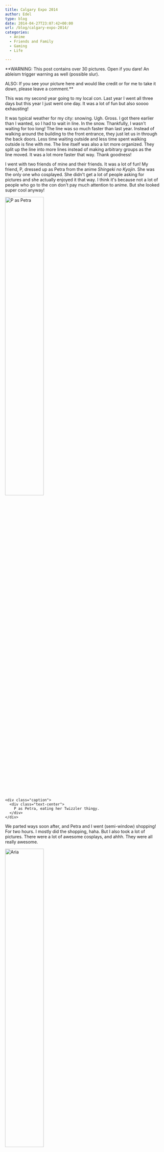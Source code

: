 ```yaml
---
title: Calgary Expo 2014
author: Edel
type: blog
date: 2014-04-27T23:07:42+00:00
url: /blog/calgary-expo-2014/
categories:
  - Anime
  - Friends and Family
  - Gaming
  - Life

---
```

**WARNING: This post contains over 30 pictures. Open if you dare! An ableism trigger warning as well (possible slur).
  
ALSO: If you see your picture here and would like credit or for me to take it down, please leave a comment.**

This was my second year going to my local con. Last year I went all three days but this year I just went one day. It was a lot of fun but also soooo exhausting!

It was typical weather for my city: snowing. Ugh. Gross. I got there earlier than I wanted, so I had to wait in line. In the snow. Thankfully, I wasn't waiting for too long! The line was so much faster than last year. Instead of walking around the building to the front entrance, they just let us in through the back doors. Less time waiting outside and less time spent walking outside is fine with me. The line itself was also a lot more organized. They split up the line into more lines instead of making arbitrary groups as the line moved. It was a lot more faster that way. Thank goodness!

<!--more Read the rest of my con shenanigans!-->

I went with two friends of mine and their friends. It was a lot of fun! My friend, P, dressed up as Petra from the anime _Shingeki no Kyojin_. She was the only one who cosplayed. She didn't get a lot of people asking for pictures and she actually enjoyed it that way. I think it's because not a lot of people who go to the con don't pay much attention to anime. But she looked super cool anyway!

<div class="center-block">
  <div class="media">
    <img class="img-responsive" width="50%" height="50%" alt="P as Petra" src="http://37.media.tumblr.com/80b38968fd0d7825048f960c4a26932d/tumblr_n4o5s4Xgdo1qdz5ypo9_1280.jpg" /></p> 
    
    <div class="caption">
      <div class="text-center">
        P as Petra, eating her Twizzler thingy.
      </div>
    </div>
  </div>
</div>

We parted ways soon after, and Petra and I went (semi-window) shopping! For two hours. I mostly did the shopping, haha. But I also took a lot of pictures. There were a lot of awesome cosplays, and ahhh. They were all really awesome.

<div class="center-block">
  <div class="media">
    <img class="img-responsive" width="50%" height="50%" alt="Aria" src="http://24.media.tumblr.com/6bbba3793f2f509b0b9a06d4e0a47ec1/tumblr_n4o5s4Xgdo1qdz5ypo3_1280.jpg" /></p> 
    
    <div class="caption">
      <div class="text-center">
        Aria from the video game series Mass Effect. Her cosplay was so badass. I loved it. Her pose was just perfect.
      </div>
    </div>
  </div>
</div>

<div class="center-block">
  <div class="media">
    <img class="img-responsive" width="50%" height="50%" alt="Commander Shepard(s)" src="http://24.media.tumblr.com/f40baf65407e744e0895ee429021c460/tumblr_n4o5s4Xgdo1qdz5ypo2_1280.jpg" /></p> 
    
    <div class="caption">
      <div class="text-center">
        A male paragon and female renegade Commander Shepard cosplay from Mass Effect. I absolutely love this! Although, I have to say that the Shep close to my heart is female paragon Shep.
      </div>
    </div>
  </div>
</div>

<div class="center-block">
  <div class="media">
    <img class="img-responsive" width="50%" height="50%" alt="Commander Shepard (again)" src="https://31.media.tumblr.com/7097fa710e18f6e6dbb78070d61e867c/tumblr_n4plvdvwnf1qdz5ypo9_1280.jpg" /></p> 
    
    <div class="caption">
      <div class="text-center">
        Another Commander Shepard cosplayer. I had to chase down this guy and I called after him saying, "Exuse me, Commander Shepard!" and I felt a little bit like Emily Wong (a journalist in the game). It was surreal. Also it took forever for me to focus the camera and I giggled out of awkwardness (I should have explained myself, I hope he didn't think I was laughing at him...). That poor guy had to stand there for like a minute. Whoops.
      </div>
    </div>
  </div>
</div>

<div class="center-block">
  <div class="media">
    <img class="img-responsive" width="50%" height="50%" alt="Levi" src="http://37.media.tumblr.com/39e5c3a46b372d14a7dfabd2e22a456b/tumblr_n4o5s4Xgdo1qdz5ypo6_1280.jpg" /></p> 
    
    <div class="caption">
      <div class="text-center">
        Levi from Shingeki no Kyojin. This is <a href="http://mindxcrash.tumblr.com">Ven</a>, a popular cosplayer and artist, especially on Tumblr. P told me a lot about him before but she totally did not want to say anything to him at all, and she actually knows about him. He was totally cool and all my pictures of him turned out blurry. It looked in focus to me in the window thingy, I'm sorry.
      </div>
    </div>
  </div>
</div>

<div class="center-block">
  <div class="media">
    <img class="img-responsive" width="50%" height="50%" alt="Levi" src="http://31.media.tumblr.com/9fa04ecca8b93e7988819b7261a5fcaa/tumblr_n4plvdvwnf1qdz5ypo10_1280.jpg" /></p> 
    
    <div class="caption">
      <div class="text-center">
        Another Levi. This time, cleaning Levi! Man, the makeup was SPOT ON. Absolutely loved it!
      </div>
    </div>
  </div>
</div>

<div class="center-block">
  <div class="media">
    <img class="img-responsive" width="50%" height="50%" alt="MCR" src="http://24.media.tumblr.com/486a9ce42ef49555183f309d5a9d5544/tumblr_n4o5s4Xgdo1qdz5ypo1_1280.jpg" /></p> 
    
    <div class="caption">
      <div class="text-center">
        Gerard and Mikey Way from My Chemical Romance. Omg. I saw the Gerard cosplayer while at the food trucks but he had food in his hands and I didn't want to bother asking him for a picture. But then I found him and he was with a Mikey. Oh. My. Goodness. My junior high self is so happy. I love how they cosplayed MCR!
      </div>
    </div>
  </div>
</div>

<div class="center-block">
  <div class="media">
    <img class="img-responsive" width="50%" height="50%" alt="Mako" src="http://37.media.tumblr.com/386dbae11355d28528e316b72b9a0002/tumblr_n4o5s4Xgdo1qdz5ypo7_1280.jpg" /></p> 
    
    <div class="caption">
      <div class="text-center">
        Mako from the anime Kill La Kill. The cosplayer was <a href="http://disneykin.tumblr.com">Alexa</a>. My friend, M, was doing a wacky pose with them. I absolutely loved their cosplay. Fight club president!
      </div>
    </div>
  </div>
</div>

<div class="center-block">
  <div class="media">
    <img class="img-responsive" width="50%" height="50%" alt="Mako (again)" src="https://24.media.tumblr.com/4b520d6403416ec29888971f8685d5d1/tumblr_n4plvdvwnf1qdz5ypo6_1280.jpg" /></p> 
    
    <div class="caption">
      <div class="text-center">
        A solo picture with Mako. They are SOOOO cute.
      </div>
    </div>
  </div>
</div>

<div class="center-block">
  <div class="media">
    <img class="img-responsive" width="50%" height="50%" alt="Kanaya" src="http://37.media.tumblr.com/0ee687695bb7faf1c64ae51614e3f4ca/tumblr_n4o5s4Xgdo1qdz5ypo4_1280.jpg" /></p> 
    
    <div class="caption">
      <div class="text-center">
        Kanaya from the webcomic series Homestuck. She was so cute!
      </div>
    </div>
  </div>
</div>

<div class="center-block">
  <div class="media">
    <img class="img-responsive" width="50%" height="50%" alt="Homestucks" src="http://37.media.tumblr.com/ca27c56ed81203b56899fdf58cc9d594/tumblr_n4o5s4Xgdo1qdz5ypo10_1280.jpg" /></p> 
    
    <div class="caption">
      <div class="text-center">
        A very large group of Homestucks that I found. They were all really cute. I didn't bother getting a 100% proper picture because there were just so many of them!
      </div>
    </div>
  </div>
</div>

<div class="center-block">
  <div class="media">
    <img class="img-responsive" width="50%" height="50%" alt="Sailor Neptune, Yoruichi, and Sailor Uranus" src="http://24.media.tumblr.com/436b196daa2b17f4a06775745f21ed27/tumblr_n4plvdvwnf1qdz5ypo7_1280.jpg" /></p> 
    
    <div class="caption">
      <div class="text-center">
        Sailor Neptune, Yoruichi (from Bleach), and Sailor Uranus. I definitely sneaked this photo in. Sailor Neptune and Sailor Uranus are definitely in my top three for favourite ships, EVER. And Yoruichi is like my favourite character in Bleach (no, it's not because her outfit is orange and because she's a cat... Or is it?).
      </div>
    </div>
  </div>
</div>

<div class="center-block">
  <div class="media">
    <img class="img-responsive" width="50%" height="50%" alt="Yang from RWBY" src="http://37.media.tumblr.com/571d007861405c14e4fb2da0408421f2/tumblr_n4plvdvwnf1qdz5ypo5_1280.jpg" /></p> 
    
    <div class="caption">
      <div class="text-center">
        A really cute Yang cosplayer from the web animated series RWBY. She was really sweet and I felt really bad because she was alone and carrying a lot of stuff.
      </div>
    </div>
  </div>
</div>

<div class="center-block">
  <div class="media">
    <img class="img-responsive" width="50%" height="50%" alt="Blake" src="http://37.media.tumblr.com/c681c19109effc4fe16d5c85a4be4e92/tumblr_n4pngfd95I1qdz5ypo6_r1_1280.jpg" /></p> 
    
    <div class="caption">
      <div class="text-center">
        Blake from RWBY. This girl is so tall! I approached her and she didn't notice me at first, when I said "Excuse me." And when she heard me the second time she was a bit startled and was like "Oh!" She was sooo cute.
      </div>
    </div>
  </div>
</div>

<div class="center-block">
  <div class="media">
    <img class="img-responsive" width="50%" height="50%" alt="Matt" src="http://37.media.tumblr.com/e1b4f3e99f27455335f8cab7cdacf633/tumblr_n4pngfd95I1qdz5ypo5_1280.jpg" /></p> 
    
    <div class="caption">
      <div class="text-center">
        Matt from the anime Digimon. Matt was like my #1 childhood crush when I was a little girl. This guy did it pretty well. He has the digivice and everything! The wig was a bit off but dude, no one can do Matt's hair like Matt.
      </div>
    </div>
  </div>
</div>

<div class="center-block">
  <div class="media">
    <img class="img-responsive" width="50%" height="50%" alt="Jessica Rabbit" src="http://31.media.tumblr.com/951bb202473dc97b5e7b7a61ef572f6b/tumblr_n4pngfd95I1qdz5ypo3_1280.jpg" /></p> 
    
    <div class="caption">
      <div class="text-center">
        Jessica Rabbit. What a classic. This girl was so sweet and so gorgeous. Aweh, I get all mushy inside just thinking about her reaction to me calling her gorgeous.
      </div>
    </div>
  </div>
</div>

<div class="center-block">
  <div class="media">
    <img class="img-responsive" width="50%" height="50%" alt="Halo" src="http://31.media.tumblr.com/2ca309991a2683852a956ebc470dc176/tumblr_n4pngfd95I1qdz5ypo4_1280.jpg" /></p> 
    
    <div class="caption">
      <div class="text-center">
        Halo dudes from Halo. I don't play this game (PlayStation all the way), but I love any cosplay with armor. I also love this picture because the dude on the left is looking forward and it's like the dude on the right is just like "Bro, what are you looking at?"
      </div>
    </div>
  </div>
</div>

<div class="center-block">
  <div class="media">
    <img class="img-responsive" width="50%" height="50%" alt="Borderlands" src="http://24.media.tumblr.com/3d559b1fd2a882d11a648363df7c3eee/tumblr_n4plvdvwnf1qdz5ypo4_1280.jpg" /></p> 
    
    <div class="caption">
      <div class="text-center">
        A Pyscho enemy character from Borderlands. This guy was cool. His eyes were glowing and everything. I think I saw him last year too, and maybe at Otafest at well. But dang, that detail. He looks like he basically stepped out of the game!
      </div>
    </div>
  </div>
</div>

In the middle of the day, a friend and I went to get a photo op with the lovely Jessica Nigri, a cosplayer and Internet celebrity. She also does a voice in the RWBY animated series. She was super cute and super pretty! We got to get her to sign our photo with her, and her agent didn't let us pay for it. What an awesome dude. He was as upbeat and cool as she was! Probably one of the highlights of my day.

Also, in the picture, you can see that I'm all buddy buddy with Nigri but my friend is really far away from her. It's now a running joke that he and her are... Close. Haha.

After that, we wandered and shopped a little bit more. We ended the day with attempting to get into a panel but it was really packed so we didn't get in. Which was okay with me because I was about ready to pass out! And so we parted ways and went home.

Onto the merchandise... I spent exactly $100 dollars, including food and not including transit and coat check. My brother asked me to buy something Rooster Teeth (not happening as they are the only ones who sell their stuff and they're based in Texas so... Yeah...) or League of Legends. The only LoL thing I found was really basic messenger bags and they were like $40. Sorry brother, you aren't getting that... But I did end up buying him a Grunt POP! figure. My brother looooves the Krogans from Mass Effect and the Grunt figure was so adorable that I knew he'd love it! When we opened up the box, my brother immediately when "Aweeh, he's so cute." The figures are so tiny, he fit in my freakishly small hand! So. Cute. I really wanted to find a Garrus figure but was unable to do so. I think they're really popular because the Garrus figure is even cuter than the Grunt one, and because Garrus is like THE most loved character in Mass Effect.

I also bought some Homestuck merchandise. I debated getting a Scalemate plushie, but opted for the art instead. The calendar has been on my wish list ever since it came out. While I wasn't particularly found of the tarot cards, it was such a deal to get them. I don't regret it at all. I have a love for "predicting" things (I don't take it too seriously though) and with the gorgeous art and the cards, I think I'll have a lot of fun with them. I also kinda feel like Cardcaptor Sakura. I need to buy those (Clow Cards) next...

<div class="center-block">
  <div class="media">
    <img class="img-responsive" width="50%" height="50%" alt="Merch" src="http://24.media.tumblr.com/e78e500691be08a1bdeaa3bee2eea3b2/tumblr_n4o5s4Xgdo1qdz5ypo5_1280.png" /></p> 
    
    <div class="caption">
      <div class="text-center">
        From left to right: Snow White POP! Figure, Grunt (Mass Effect) POP! Figure, Commander Shepard (Mass Effect) POP! Figure, Ratonhnhaké:ton (Assassin's Creed 3) action figure, Homestuck 2014 Calendar, Homestuck Tarot Cards, signed print of our photo with Jessica Nigri.
      </div>
    </div>
  </div>
</div>

Lastly, there were a lot of cosplays that I wasn't able to take pictures of or didn't see. A moment of silence for these amazing cosplays: Sakura from Cardcaptor Sakura, Satsuki and Ryuko from Kill La Kill, my friend cosplaying Blake from RWBY, Ruby and Weiss from RWBY, dude wearing a "People Like Grapes" shirt, girl wearing a "Free Edgar 2014" sign, Kaworu and Shinji from Evangelion, countless Connors and Ezios and Edwards from Assassin's Creed, and Trickster Jane from Homestuck. I'm sure there are more but I just can't think of them at the moment. I also wanted to meet Westy from the Mikecast but it's pretty much impossible to randomly bump into a specific person who is not cosplaying.

I saw cool people and I bought cool things. Overall, it was a pretty rad day.


